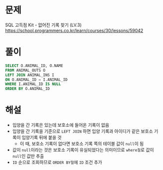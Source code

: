 # 문제
SQL 고득점 Kit - 없어진 기록 찾기 (LV.3)
https://school.programmers.co.kr/learn/courses/30/lessons/59042


# 풀이

```SQL
SELECT O.ANIMAL_ID, O.NAME
FROM ANIMAL_OUTS O
LEFT JOIN ANIMAL_INS I
ON O.ANIMAL_ID = I.ANIMAL_ID
WHERE I.ANIMAL_ID IS NULL
ORDER BY O.ANIMAL_ID
```


# 해설
* 입양을 간 기록은 있는데 보호소에 들어온 기록이 없음
* 입양을 간 기록을 기준으로 `LEFT JOIN` 하면 입양 기록과 아이디가 같은 보호소 기록이 입양기록 뒤에 붙을 것
    * 이 때, 보호소 기록이 없다면 보호소 기록 쪽의 테이블 값이 `null`이 됨
* 값이 `null`이라는 것은 보호소 기록이 유실되었다는 의미이므로 `where절`로 값이 `null`인 값만 추출
* `ID` 순으로 조회하므로 `ORDER BY절`에 `ID` 조건 추가